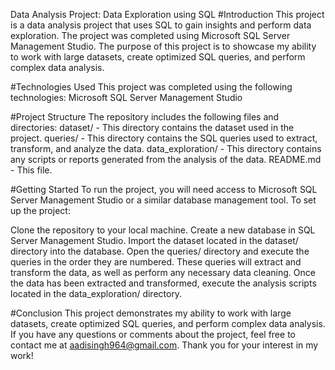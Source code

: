 Data Analysis Project: Data Exploration using SQL
#Introduction
This project is a data analysis project that uses SQL to gain insights and perform data exploration. The project was completed using Microsoft SQL Server Management Studio. The purpose of this project is to showcase my ability to work with large datasets, create optimized SQL queries, and perform complex data analysis.


#Technologies Used
This project was completed using the following technologies:
Microsoft SQL Server Management Studio


#Project Structure
The repository includes the following files and directories:
dataset/ - This directory contains the dataset used in the project.
queries/ - This directory contains the SQL queries used to extract, transform, and analyze the data.
data_exploration/ - This directory contains any scripts or reports generated from the analysis of the data.
README.md - This file.


#Getting Started
To run the project, you will need access to Microsoft SQL Server Management Studio or a similar database management tool. To set up the project:

Clone the repository to your local machine.
Create a new database in SQL Server Management Studio.
Import the dataset located in the dataset/ directory into the database.
Open the queries/ directory and execute the queries in the order they are numbered. These queries will extract and transform the data, as well as perform any necessary data cleaning.
Once the data has been extracted and transformed, execute the analysis scripts located in the data_exploration/ directory.


#Conclusion
This project demonstrates my ability to work with large datasets, create optimized SQL queries, and perform complex data analysis. If you have any questions or comments about the project, feel free to contact me at aadisingh964@gmail.com. Thank you for your interest in my work!
